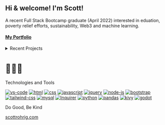 Hi & welcome! I'm Scott! 
-

A recent Full Stack Bootcamp graduate (April 2022) interested in eduation, poverty relief efforts, sustainability, Web3 and machine learning.

<!-- I believe in raising the floor by supporting the growth of those around. A behavioral cusp is a set of behaviors that opens the door to a whole host of new opportunities (reinforcers), such as learning to read lets the learner access new worlds or the vast accumulated knowledge of the human condition. In simple terms, it's giving a fish feeds for a day, teaching to fish feeds for a lifetime.  -->

#### [My Portfolio](https://scottrohrig.github.io/portfolio/)

<details>
  
  <summary>Recent Projects <h1>🍳👨‍🍳</h1></summary>

- [Happy Harvesters](https://happy-harvesters.herokuapp.com) | [repo](https://github.com/scottrohrig/apple-orchard-games/) | A MERN-Stack progressive web application using Apollo with GraphQL
  
- [tella](https://tella.herokuapp.com) | [repo](https://github.com/scottrohrig/messaging-app/) | A full-stack messaging app built with Node.js, Sequelize, & MySQL
  
-  [Readme Generator](https://github.com/scottrohrig/readme-gen) | A Node.js CLI to create a project README.md file
  
-  [got hops! a brewery search dashboard](https://scottrohrig.github.io/got-hops/) | [repo](https://github.com/scottrohrig/got-hops/)
  
-  [One-Hand Solitaire](https://github.com/scottrohrig/one-hand-solitaire/) | A Godot project aimed at utilizing the Control Nodes (UI)
  
-  [Speed Cards Simple Quiz](https://scottrohrig.github.io/speed-cards/) | [repo](https://github.com/scottrohrig/weather-dashboard/)

-  [Get your controller control 🎮 out and try out out a little fan game I made with Godot](https://sco-otr.itch.io/dragonball-mini) 
  
</details

## Technologies and Tools  

[![vs-code](https://img.shields.io/badge/Editor-VS%20code-red?style=flat&logo=visual-studio-code&logoColor=white&color=white&labelColor=00a2ff&logoWidth=30)](https://code.visualstudio.com/)
[![html](https://img.shields.io/badge/-HTML5-E34F26?logo=html5&logoColor=white&logoWidth=30)](https://developer.mozilla.org/en-US/docs/Learn/Getting_started_with_the_web/HTML_basics)
[![css](https://img.shields.io/badge/-CSS3-1572B6?logo=css3&logoColor=white&logoWidth=30)](https://developer.mozilla.org/en-US/docs/Web/CSS)
[![javascript](https://img.shields.io/badge/-JavaScript-F7DF1E?logo=javascript&logoColor=white&logoWidth=30)](https://developer.mozilla.org/en-US/docs/Web/JavaScript)
[![jquery](https://img.shields.io/badge/-jQuery-0769AD?logo=jquery&logoColor=white&logoWidth=30)](https://www.npmjs.com/package/jquery)
[![node-js](https://img.shields.io/badge/-Node.js-3c873a?logo=node.js&logoColor=white&logoWidth=30)](https://nodejs.org/en/)
[![bootstrap](https://img.shields.io/badge/-Bootstrap-7952B3?logo=bootstrap&logoColor=white&logoWidth=30)](https://getbootstrap.com/)
[![tailwind-css](https://img.shields.io/badge/-Tailwind%20CSS-06B6D4?logo=tailwind-css&logoColor=white&logoWidth=30)](https://tailwindcss.com/docs/installation)
[![mysql](https://img.shields.io/badge/-MySQL-4479A1?logo=mysql&logoColor=white&logoWidth=30)](https://www.mysql.com/)
[![Inquirer](https://img.shields.io/badge/-Inquirer-black?&logo=javascript&logoColor=black&logoWidth=30)](https://www.npmjs.com/package/inquirer) 
[![python](https://img.shields.io/badge/-Python-3776AB?&logo=python&logoColor=white&logoWidth=30)](https://www.python.org/)
[![pandas](https://img.shields.io/badge/-Pandas-130654?&logo=pandas&logoColor=white&logoWidth=30)](https://pandas.pydata.org/)
[![kivy](https://img.shields.io/badge/-Kivy-130654?&logo=kivy&logoColor=white&logoWidth=30)](https://kivy.org/)
[![godot](https://img.shields.io/badge/-Godot-478CBF?&logo=godot-engine&logoColor=white&logoWidth=30)](https://godotengine.org/)

<!--
**scottrohrig/scottrohrig** is a ✨ _special_ ✨ repository because its `README.md` (this file) appears on your GitHub profile.

Here are some ideas to get you started:

- 🔭 I’m currently working on ...
- 🌱 I’m currently learning ...
- 👯 I’m looking to collaborate on ...
- 🤔 I’m looking for help with ...
- 💬 Ask me about ...
- 📫 How to reach me: ...
- 😄 Pronouns: ...
- ⚡ Fun fact: ...
-->

Do Good, Be Kind

[scottrohrig.com](https://www.scottrohrig.com)
